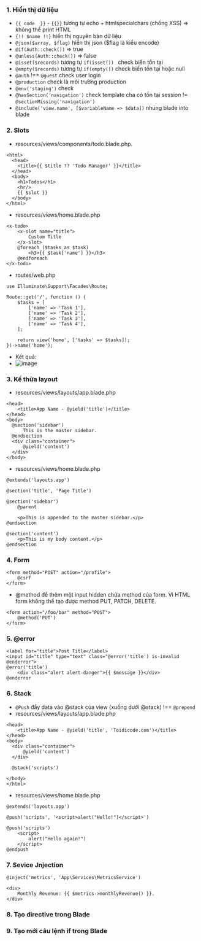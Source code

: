### 1. Hiển thị dữ liệu
- `{{ code  }}` - `{{}}` tương tự echo + htmlspecialchars (chống XSS) => không thể print HTML
- `{!! $name !!}` hiển thị nguyên bản dữ liệu
- `@json($array, $flag)` hiển thị json ($flag là kiểu encode)
- `@if(Auth::check())` => true
- `@unless(Auth::check())` => false
- `@isset($records)` tương tự `if(isset()) ` check biến tồn tại
- `@empty($records)` tương tự `if(empty())` check biến tồn tại hoặc null
- `@auth` !== `@guest` check user login
- `@production` check là môi trường production
- `@env('staging')` check
- `@hasSection('navigation')` check template cha có tồn tại session != `@sectionMissing('navigation')`
- `@include('view.name', [$variableName => $data])` nhúng blade into blade
### 2. Slots  
- resources/views/components/todo.blade.php.
```
<html>
  <head>
    <title>{{ $title ?? 'Todo Manager' }}</title>
  </head>
  <body>
    <h1>Todos</h1>
    <hr/>
    {{ $slot }}
  </body>
</html>
```
- resources/views/home.blade.php
```
<x-todo>
    <x-slot name="title">
        Custom Title
    </x-slot>
    @foreach ($tasks as $task)
        <h3>{{ $task['name'] }}</h3>
    @endforeach
</x-todo>
```
- routes/web.php
```
use Illuminate\Support\Facades\Route;

Route::get('/', function () {
    $tasks = [
        ['name' => 'Task 1'],
        ['name' => 'Task 2'],
        ['name' => 'Task 3'],
        ['name' => 'Task 4'],
    ];

    return view('home', ['tasks' => $tasks]);
})->name('home');
```
- Kết quả:
- ![image](https://github.com/VTN277/DOCS/assets/67737894/889f5445-45ee-49a7-bd7d-58b3b90f3cc5)
### 3. Kế thừa layout
- resources/views/layouts/app.blade.php
```
<head>
    <title>App Name - @yield('title')</title>
</head>
<body>
  @section('sidebar')
      This is the master sidebar.
  @endsection
  <div class="container">
      @yield('content')
  </div>
</body>
```
- resources/views/home.blade.php
```
@extends('layouts.app')

@section('title', 'Page Title')

@section('sidebar')
    @parent

    <p>This is appended to the master sidebar.</p>
@endsection

@section('content')
    <p>This is my body content.</p>
@endsection
```
### 4. Form 
```
<form method="POST" action="/profile">
    @csrf
</form>
```
- @method để thêm một input hidden chứa method của form. Vì HTML form không thể tạo được method PUT, PATCH, DELETE.
```
<form action="/foo/bar" method="POST">
    @method('PUT')
</form>
```
### 5. @error 
```
<label for="title">Post Title</label>
<input id="title" type="text" class="@error('title') is-invalid @enderror">
@error('title')
    <div class="alert alert-danger">{{ $message }}</div>
@enderror
```
### 6. Stack 
- `@Push` đẩy data vào @stack của view (xuống dưới @stack) !== `@prepend`
- resources/views/layouts/app.blade.php
```
<head>
    <title>App Name - @yield('title', 'Toidicode.com')</title>
</head>
<body>
  <div class="container">
      @yield('content')
  </div>

  @stack('scripts')

</body>
</html>
```
- resources/views/home.blade.php
```
@extends('layouts.app')

@push('scripts', '<script>alert("Hello!")</script>')

@push('scripts')
    <script>
        alert("Hello again!")
    </script>
@endpush
```
### 7. Sevice Jnjection
```
@inject('metrics', 'App\Services\MetricsService')

<div>
    Monthly Revenue: {{ $metrics->monthlyRevenue() }}.
</div>
```
### 8. Tạo directive trong Blade
### 9. Tạo mới câu lệnh if trong Blade

